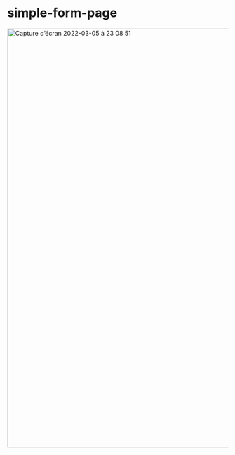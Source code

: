 # simple-form-page
<img width="956" alt="Capture d’écran 2022-03-05 à 23 08 51" src="https://user-images.githubusercontent.com/47854692/156901505-12b2ee04-765b-458d-bccf-cf1c848ea39c.png">
